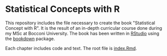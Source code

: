 # Statistical Concepts with R
This repository includes the file necessary to create the book "Statistical Concept with R". It is the result of an in-depth curricular course done during my MSc at Bocconi University. The book has been written in [RStudio](https://rstudio.com/) using the [bookdown](https://bookdown.org/) package. 

Each chapter includes code and text. The root file is [index.Rmd](https://github.com/pietrolesci/statistical_concepts_with_R/blob/master/index.Rmd).
